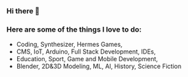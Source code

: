 ### Hi there 👋

### Here are some of the things I love to do:

* Coding, Synthesizer, Hermes Games,
* CMS, IoT, Arduino, Full Stack Development, IDEs,
* Education, Sport, Game and Mobile Development,
* Blender, 2D&3D Modeling, ML, AI, History, Science Fiction
